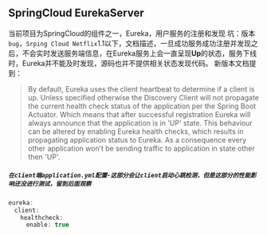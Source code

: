 ## SpringCloud EurekaServer
当前项目为SpringCloud的组件之一，Eureka，用户服务的注册和发现
坑：版本`bug`，`Srping Cloud Netflix`1.1以下，文档描述，一旦成功服务成功注册并发现之后，不会实时发送服务端信息，在Eureka服务上会一直呈现**Up**的状态，服务下线时，Eureka并不能及时发现，源码也并不提供相关状态发现代码。
新版本文档提到：
> By default, Eureka uses the client heartbeat to determine if a client is up. Unless specified otherwise the
Discovery Client will not propagate the current health check status of the application per the Spring Boot Actuator. Which means that after successful registration Eureka will always announce that the application is in 'UP' state. This behaviour can be altered by enabling Eureka health checks, which results in propagating application status to Eureka. As a consequence every other application won’t be sending traffic to application in state other then 'UP'.
##### `在client端application.yml配置-这部分会让client启动心跳检测，但是这部分的性能影响还没进行测试，留到后面观察`
```java
eureka:
　client:
　　healthcheck:
　　　enable: true
```